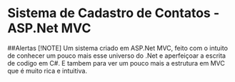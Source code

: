 # Sistema de Cadastro de Contatos - ASP.Net MVC

##Alertas
[!NOTE]
Um sistema criado em ASP.Net MVC, feito com o intuito de conhecer um pouco mais esse universo do .Net
e aperfeiçoar a escrita de codigo em C#.
E tambem para ver um pouco mais a estrutura em MVC que é muito rica e intuitiva.

